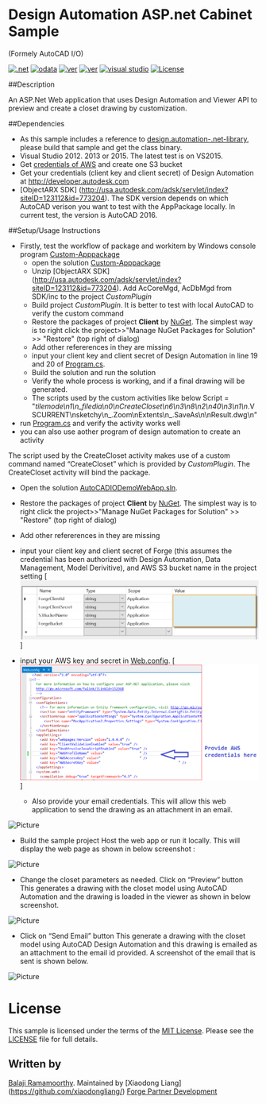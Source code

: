 Design Automation ASP.net Cabinet Sample
=============================

(Formely AutoCAD I/O)

[![.net](https://img.shields.io/badge/.net-4.5-green.svg)](http://www.microsoft.com/en-us/download/details.aspx?id=30653)
[![odata](https://img.shields.io/badge/odata-4.0-yellow.svg)](http://www.odata.org/documentation/)
[![ver](https://img.shields.io/badge/Design%20Automation%20API-2.0-blue.svg)](https://developer.autodesk.com/en/docs/design-automation/v2)
[![ver](https://img.shields.io/badge/Forge%20Viewer-2.11-yellow.svg)](https://developer.autodesk.com/en/docs/viewer/v2)
[![visual studio](https://img.shields.io/badge/Visual%20Studio-2012%7C2013%7C2015-green.svg)](https://www.visualstudio.com/)
[![License](http://img.shields.io/:license-mit-red.svg)](http://opensource.org/licenses/MIT)

##Description

An ASP.Net Web application that uses Design Automation and Viewer API to preview and create a closet drawing by customization.

##Dependencies
* As this sample includes a reference to  [design.automation-.net-library](https://github.com/Developer-Autodesk/design.automation-.net-library), please build that sample and get the class binary.  
* Visual Studio 2012. 2013 or 2015. The latest test is on VS2015.
* Get [credentials of AWS](http://docs.aws.amazon.com/general/latest/gr/aws-security-credentials.html) and create one S3 bucket
* Get your credentials (client key and client secret) of Design Automation at http://developer.autodesk.com 
* [ObjectARX SDK] (http://usa.autodesk.com/adsk/servlet/index?siteID=123112&id=773204). The SDK version depends on which AutoCAD verison you want to test with the AppPackage locally. In current test, the version is AutoCAD 2016.

##Setup/Usage Instructions
* Firstly, test the workflow of package and workitem by Windows console program [Custom-Apppackage](CreateCloset.bundle/Custom-Apppackage)
  * open the solution [Custom-Apppackage](CreateCloset.bundle/Custom-Apppackage)
  * Unzip [ObjectARX SDK] (http://usa.autodesk.com/adsk/servlet/index?siteID=123112&id=773204). Add AcCoreMgd, AcDbMgd from SDK/inc to the project *CustomPlugin*
  * Build project *CustomPlugin*. It is better to test with local AutoCAD to verify the custom command
  * Restore the packages of project **Client** by [NuGet](https://www.nuget.org/). The simplest way is to right click the project>>"Manage NuGet Packages for Solution" >> "Restore" (top right of dialog)
  * Add other refererences in they are missing
  * input your client key and client secret of Design Automation in line 19 and 20 of [Program.cs](./CreateCloset.bundle/Custom-Apppackage/Program.cs).
  * Build the solution and run the solution
  * Verify the whole process is working, and if a final drawing will be generated. 
  * The scripts used by the custom activities like  below
                        Script = "_tilemode\n1\n_filedia\n0\nCreateCloset\n6\n3\n8\n2\n40\n3\n1\n_.VSCURRENT\nsketchy\n_.Zoom\nExtents\n_.SaveAs\n\nResult.dwg\n"
* run   [Program.cs](./CreateCloset.bundle/Custom-Apppackage/Program.cs) and verify the activity works well
* you can also use aother program of design automation to create an activity 

The script used by the CreateCloset activity makes use of a custom command named “CreateCloset” which is provided by *CustomPlugin*. The  CreateCloset activity will bind the package. 

*  Open the solution [AutoCADIODemoWebApp.sln](AutoCADIODemoWebApp.sln). 
*  Restore the packages of project **Client** by [NuGet](https://www.nuget.org/). The simplest way is to right click the project>>"Manage NuGet Packages for Solution" >> "Restore" (top right of dialog)
*  Add other refererences in they are missing
*  input your client key and client secret of Forge (this assumes the credential has been authorized  with Design Automation, Data Management, Model Derivitive), and AWS S3 bucket name in the project setting
    [![](./assets/1.png)] 

* input your AWS key and secret in [Web.config](Web.config).
    [![](./assets/2.png)]  

  * Also provide your email credentials. 
    This will allow this web application to send the drawing as an attachment in an email.

![Picture](https://github.com/Developer-Autodesk/workflow-aspdotnet-autocad.io/blob/master/assets/3.png)

   * Build the sample project
  Host the web app or run it locally. This will display the web page as shown in below screenshot :

   ![Picture](https://github.com/Developer-Autodesk/workflow-aspdotnet-autocad.io/blob/master/assets/4.png)

  * Change the closet parameters as needed.
      Click on “Preview” button
      This generates a drawing with the closet model using AutoCAD Automation and the drawing is loaded in the viewer
      as shown in below screenshot.

![Picture](https://github.com/Developer-Autodesk/workflow-aspdotnet-autocad.io/blob/master/assets/5.png)

  * Click on “Send Email” button
  This generate a drawing with the closet model using AutoCAD Design Automation and this drawing is emailed as an attachment
  to the email id provided. A screenshot of the email that is sent is shown below.

  ![Picture](https://github.com/Developer-Autodesk/workflow-aspdotnet-autocad.io/blob/master/assets/6.png)
  
  
# License

This sample is licensed under the terms of the [MIT License](http://opensource.org/licenses/MIT).
Please see the [LICENSE](LICENSE) file for full details.


## Written by

[Balaji Ramamoorthy](https://github.com/BalajiRamamoorthy). Maintained by [Xiaodong Liang] (https://github.com/xiaodongliang/) [Forge Partner Development](http://forge.autodesk.com)
